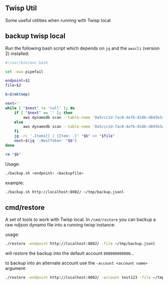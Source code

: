 Twisp Util
------------------

Some useful utilities when running with Twisp local

## backup twisp local

Run the following bash script which depends on `jq` and the `awscli` (version 2) installed:

```bash
#!/usr/bin/env bash

set -euo pipefail

endpoint=$1
file=$2

b=$(mktemp)

next=''
while [ "$next" != 'null' ]; do
    if [ "$next" == '' ]; then
        aws dynamodb scan --table-name '0a5ccc1d-7ac0-4efb-818b-d845b3a82165' --endpoint-url "$endpoint" > "$b"
    else
        aws dynamodb scan --table-name '0a5ccc1d-7ac0-4efb-818b-d845b3a82165' --starting-token "$next" --endpoint-url "$endpoint" > "$b"
    fi
    jq -rc '.Items[] | {Item: .}' "$b" >> "$file" 
    next=$(jq '.NextToken' "$b")
done

rm "$b"
```

Usage:

```bash
./backup.sh <endpoint> <backupfile>
```

example:

```bash
./backup.sh http://localhost:8082/ ~/tmp/backup.jsonl
```


## cmd/restore

A set of tools to work with Twisp local. In `/cmd/restore` you can backup a raw ndjson dynamo file into a running twisp instance:

usage:
```bash
./restore -endpoint http://localhost:8082/ -file ~/tmp/backup.jsonl
```

will restore the backup into the default account `000000000000`...

to backup into an alternate account use the `-account <account name>` argument:  

```bash
./restore -endpoint http://localhost:8082/ -account test123 -file ~/tmp/backup.jsonl
```
